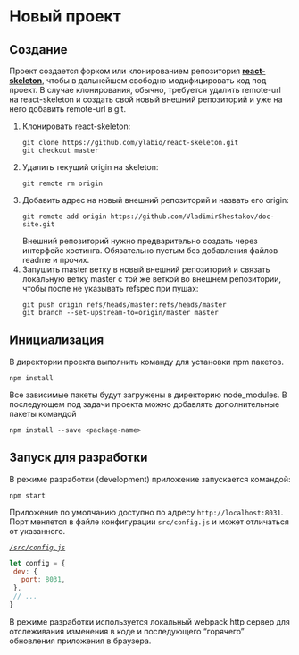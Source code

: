 # Новый проект

## Создание

Проект создается форком или клонированием репозитория **[react-skeleton](https://github.com/ylabio/react-skeleton.git)**, чтобы в дальнейшем свободно модифицировать код под проект. 
В случае клонирования, обычно, требуется удалить remote-url на react-skeleton и создать свой новый внешний репозиторий и уже на него добавить remote-url в git.

1. Клонировать react-skeleton: 
    ```
    git clone https://github.com/ylabio/react-skeleton.git
    git checkout master
    ```
2. Удалить текущий origin на skeleton:
    ```
    git remote rm origin
    ```
3. Добавить адрес на новый внешний репозиторий и назвать его origin: 
    ```
    git remote add origin https://github.com/VladimirShestakov/doc-site.git 
    ```
    Внешний репозиторий нужно предварительно создать через интерфейс хостинга. Обязательно пустым без добавления файлов readme и прочих.
4. Запушить master ветку в новый внешний репозиторий и связать локальную ветку master с той же веткой во внешнем репозитории, чтобы после не указывать refspec при пушах: 
    ```
    git push origin refs/heads/master:refs/heads/master
    git branch --set-upstream-to=origin/master master
    ```

## Инициализация
В директории проекта выполнить команду для установки npm пакетов.
```
npm install
```

Все зависимые пакеты будут загружены в директорию node_modules. В последующем под задачи проекта можно добавлять дополнительные пакеты командой 
```
npm install --save <package-name>
```

## Запуск для разработки

В режиме разработки (development)  приложение запускается командой:
```
npm start
```

Приложение по умолчанию доступно по адресу `http://localhost:8031`. Порт меняется в файле конфигурации `src/config.js` и может отличаться от указанного.

*[`/src/config.js`](https://github.com/ylabio/react-skeleton/blob/master/src/config.js)*
```javascript
let config = {
 dev: {
   port: 8031,
 },
 // ...
}
```
В режиме разработки используется локальный webpack http сервер для отслеживания изменения в коде и последующего “горячего” обновления приложения в браузера. 

